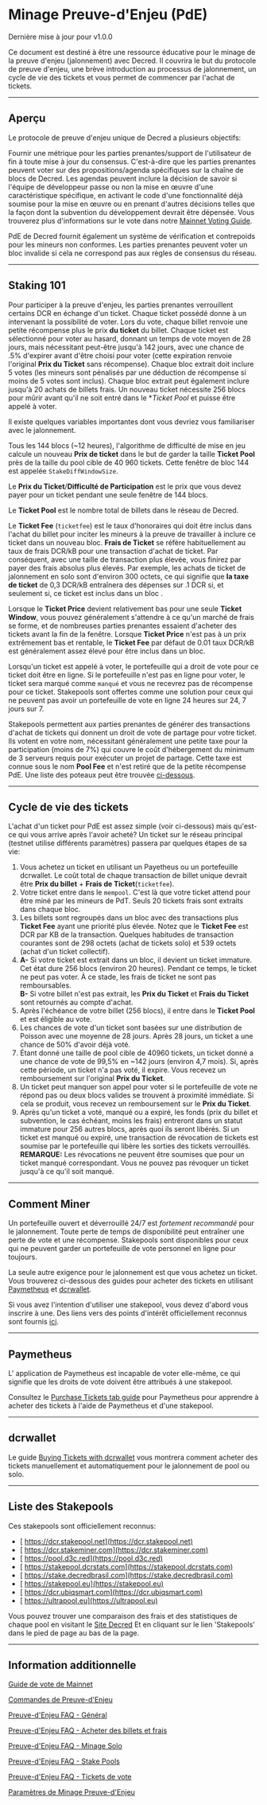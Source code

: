# Minage Preuve-d'Enjeu (PdE)

Dernière mise à jour pour v1.0.0

Ce document est destiné à être une ressource éducative pour le minage de la preuve d'enjeu (jalonnement) avec Decred. Il couvrira le but du protocole de preuve d'enjeu, une brève introduction au processus de jalonnement, un cycle de vie des tickets et vous permet de commencer par l'achat de tickets.

---

## Aperçu

Le protocole de preuve d'enjeu unique de Decred a plusieurs objectifs:

Fournir une métrique pour les parties prenantes/support de l'utilisateur de fin à toute mise à jour du consensus. C'est-à-dire que les parties prenantes peuvent voter sur des propositions/agenda spécifiques sur la chaîne de blocs de Decred. Les agendas peuvent inclure la décision de savoir si l'équipe de développeur passe ou non la mise en œuvre d'une caractéristique spécifique, en activant le code d'une fonctionnalité déjà soumise pour la mise en œuvre ou en prenant d'autres décisions telles que la façon dont la subvention du développement devrait être dépensée. Vous trouverez plus d'informations sur le vote dans notre [Mainnet Voting Guide](/start-started/user-guides/agenda-voting.md).

PdE de Decred fournit également un système de vérification et contrepoids pour les mineurs non conformes. Les parties prenantes peuvent voter un bloc invalide si cela ne correspond pas aux règles de consensus du réseau.

---

## Staking 101 

Pour participer à la preuve d'enjeu, les parties prenantes verrouillent certains DCR en échange d'un ticket. Chaque ticket possédé donne à un intervenant la possibilité de voter. Lors du vote, chaque billet renvoie une petite récompense plus le prix **du ticket** du billet. Chaque ticket est sélectionné pour voter au hasard, donnant un temps de vote moyen de 28 jours, mais nécessitant peut-être jusqu'à 142 jours, avec une chance de .5% d'expirer avant d'être choisi pour voter (cette expiration renvoie l'original **Prix du Ticket** sans récompense). Chaque bloc extrait doit inclure 5 votes (les mineurs sont pénalisés par une déduction de récompense si moins de 5 votes sont inclus). Chaque bloc extrait peut également inclure jusqu'à 20 achats de billets frais. Un nouveau ticket nécessite 256 blocs pour mûrir avant qu'il ne soit entré dans le **Ticket Pool* et puisse être appelé à voter.

Il existe quelques variables importantes dont vous devriez vous familiariser avec le jalonnement.

Tous les 144 blocs (~12 heures), l'algorithme de difficulté de mise en jeu calcule un nouveau **Prix de ticket** dans le but de garder la taille **Ticket Pool** près de la taille du pool cible de 40 960 tickets. Cette fenêtre de bloc 144 est appelée `StakeDiffWindowSize`.

Le **Prix du Ticket**/**Difficulté de Participation** est le prix que vous devez payer pour un ticket pendant une seule fenêtre de 144 blocs.

Le **Ticket Pool** est le nombre total de billets dans le réseau de Decred.

Le **Ticket Fee** (`ticketfee`) est le taux d'honoraires qui doit être inclus dans l'achat du billet pour inciter les mineurs à la preuve de travailler à inclure ce ticket dans un nouveau bloc. **Frais de Ticket** se réfère habituellement au taux de frais DCR/kB pour une transaction d'achat de ticket. Par conséquent, avec une taille de transaction plus élevée, vous finirez par payer des frais absolus plus élevés. Par exemple, les achats de ticket de jalonnement en solo sont d'environ 300 octets, ce qui signifie que **la taxe de ticket** de 0,3 DCR/kB entraînera des dépenses sur .1 DCR si, et seulement si, ce ticket est inclus dans un bloc .

Lorsque le **Ticket Price** devient relativement bas pour une seule **Ticket Window**, vous pouvez généralement s'attendre à ce qu'un marché de frais se forme, et de nombreuses parties prenantes essaient d'acheter des tickets avant la fin de la fenêtre. Lorsque **Ticket Price** n'est pas à un prix extrêmement bas et rentable, le **Ticket Fee** par défaut de 0.01 taux DCR/kB est généralement assez élevé pour être inclus dans un bloc.

Lorsqu'un ticket est appelé à voter, le portefeuille qui a droit de vote pour ce ticket doit être en ligne. Si le portefeuille n'est pas en ligne pour voter, le ticket sera marqué comme `manqué` et vous ne recevrez pas de récompense pour ce ticket. Stakepools sont offertes comme une solution pour ceux qui ne peuvent pas avoir un portefeuille de vote en ligne 24 heures sur 24, 7 jours sur 7.

Stakepools permettent aux parties prenantes de générer des transactions d'achat de tickets qui donnent un droit de vote de partage pour votre ticket. Ils votent en votre nom, nécessitant généralement une petite taxe pour la participation (moins de 7%) qui couvre le coût d'hébergement du minimum de 3 serveurs requis pour exécuter un projet de partage. Cette taxe est connue sous le nom **Pool Fee** et n'est retiré que de la petite récompense PdE. Une liste des poteaux peut être trouvée [ci-dessous]( list-of-stakepools).

---

## Cycle de vie des tickets

L'achat d'un ticket pour PdE est assez simple (voir ci-dessous) mais qu'est-ce qui vous arrive après l'avoir acheté?
Un ticket sur le réseau principal (testnet utilise différents paramètres) passera par quelques étapes de sa vie:

1. Vous achetez un ticket en utilisant un Payetheus <!--,Decrediton,--> ou un portefeuille dcrwallet. Le coût total de chaque transaction de billet unique devrait être **Prix du billet** + **Frais de Ticket**(`ticketfee`).
2. Votre ticket entre dans le `mempool`. C'est là que votre ticket attend pour être miné par les mineurs de PdT. Seuls 20 tickets frais sont extraits dans chaque bloc.
3. Les billets sont regroupés dans un bloc avec des transactions plus **Ticket Fee** ayant une priorité plus élevée. Notez que le **Ticket Fee** est DCR par KB de la transaction. Quelques habitudes de transaction courantes sont de 298 octets (achat de tickets solo) et 539 octets (achat d'un ticket collectif).
4. **A-** Si votre ticket est extrait dans un bloc, il devient un ticket immature. Cet état dure 256 blocs (environ 20 heures). Pendant ce temps, le ticket ne peut pas voter. À ce stade, les frais de ticket ne sont pas remboursables. <br />
**B-** Si votre billet n'est pas extrait, les **Prix du Ticket** et **Frais du Ticket** sont retournés au compte d'achat.
5. Après l'échéance de votre billet (256 blocs), il entre dans le **Ticket Pool** et est éligible au vote.
6. Les chances de vote d'un ticket sont basées sur une distribution de Poisson avec une moyenne de 28 jours. Après 28 jours, un ticket a une chance de 50% d'avoir déjà voté.
7. Étant donné une taille de pool cible de 40960 tickets, un ticket donné a une chance de vote de 99,5% en ~142 jours (environ 4,7 mois). Si, après cette période, un ticket n'a pas voté, il expire. Vous recevez un remboursement sur l'original **Prix du Ticket**.
8. Un ticket peut manquer son appel pour voter si le portefeuille de vote ne répond pas ou deux blocs valides se trouvent à proximité immédiate. Si cela se produit, vous recevez un remboursement sur le **Prix du Ticket**.
9. Après qu'un ticket a voté, manqué ou a expiré, les fonds (prix du billet et subvention, le cas échéant, moins les frais) entreront dans un statut immature pour 256 autres blocs, après quoi ils seront libérés. Si un ticket est manqué ou expiré, une transaction de révocation de tickets est soumise par le portefeuille qui libère les sorties des tickets verrouillés. **REMARQUE:** Les révocations ne peuvent être soumises que pour un ticket manqué correspondant. Vous ne pouvez pas révoquer un ticket jusqu'à ce qu'il soit manqué.

---

## Comment Miner

Un portefeuille ouvert et déverrouillé 24/7 est *fortement recommandé* pour le jalonnement. Toute perte de temps de disponibilité peut entraîner une perte de vote et une récompense. Stakepools sont disponibles pour ceux qui ne peuvent garder un portefeuille de vote personnel en ligne pour toujours.

La seule autre exigence pour le jalonnement est que vous achetez un ticket. Vous trouverez ci-dessous des guides pour acheter des tickets en utilisant [Paymetheus](#paymetheus) et [dcrwallet](#dcrwallet).

Si vous avez l'intention d'utiliser une stakepool, vous devez d'abord vous inscrire à une. Des liens vers des points d'intérêt officiellement reconnus sont fournis [ici](#list-of-stakepools).

---

## Paymetheus 

L' application de Paymetheus est incapable de voter elle-même, ce qui signifie que les droits de vote doivent être attribués à une stakepool.

Consultez le [Purchase Tickets tab guide](/getting-started/user-guides/using-paymetheus.md#purchase-tickets-tab) pour Paymetheus pour apprendre à acheter des tickets à l'aide de Paymetheus et d'une stakepool.

---

## dcrwallet 

Le guide  [Buying Tickets with dcrwallet](/getting-started/user-guides/dcrwallet-tickets.md) vous montrera comment acheter des tickets manuellement et automatiquement pour le jalonnement de pool ou solo.

---

## <i class="fa fa-life-ring"></i> Liste des Stakepools

Ces stakepools sont officiellement reconnus:

* [<i class="fa fa-external-link-square"></i> https://dcr.stakepool.net](https://dcr.stakepool.net)
* [<i class="fa fa-external-link-square"></i> https://dcr.stakeminer.com](https://dcr.stakeminer.com)
* [<i class="fa fa-external-link-square"></i> https://pool.d3c.red](https://pool.d3c.red)
* [<i class="fa fa-external-link-square"></i> https://stakepool.dcrstats.com](https://stakepool.dcrstats.com)
* [<i class="fa fa-external-link-square"></i> https://stake.decredbrasil.com](https://stake.decredbrasil.com)
* [<i class="fa fa-external-link-square"></i> https://stakepool.eu](https://stakepool.eu)
* [<i class="fa fa-external-link-square"></i> https://dcr.ubiqsmart.com](https://dcr.ubiqsmart.com)
* [<i class="fa fa-external-link-square"></i> https://ultrapool.eu](https://ultrapool.eu)

Vous pouvez trouver une comparaison des frais et des statistiques de chaque pool en visitant le
[<i class="fa fa-external-link-square"></i> Site Decred](https://decred.org)
Et en cliquant sur le lien 'Stakepools' dans le pied de page au bas de la page.

---

<!-- TODO: **Purchasing Tickets with Decrediton** -->

## Information additionnelle

[Guide de vote de Mainnet](/getting-started/user-guides/agenda-voting.md)

[Commandes de Preuve-d'Enjeu](/advanced/program-options.md#pos-commands)

[Preuve-d'Enjeu FAQ - Général](/faq/proof-of-stake/general.md)

[Preuve-d'Enjeu FAQ - Acheter des billets et frais](/faq/proof-of-stake/buying-tickets-and-fees.md)

[Preuve-d'Enjeu FAQ - Minage Solo](/faq/proof-of-stake/solo-mining.md)

[Preuve-d'Enjeu FAQ - Stake Pools](/faq/proof-of-stake/stake-pools.md)

[Preuve-d'Enjeu FAQ - Tickets de vote](/faq/proof-of-stake/voting-tickets.md)

[Paramètres de Minage Preuve-d'Enjeu](/advanced/program-options.md#pos-network-parameters)
